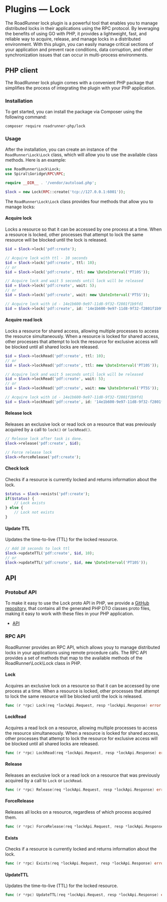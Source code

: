 # Plugins — Lock

The RoadRunner lock plugin is a powerful tool that enables you to manage distributed locks in their applications using
the RPC protocol. By leveraging the benefits of using GO with PHP, it provides a lightweight, fast, and reliable way to
acquire, release, and manage locks in a distributed environment. With this plugin, you can easily manage critical
sections of your application and prevent race conditions, data corruption, and other synchronization issues that can
occur in multi-process environments.

## PHP client

The RoadRunner lock plugin comes with a convenient PHP package that simplifies the process of integrating the
plugin with your PHP application.

### Installation

To get started, you can install the package via Composer using the following command:

```terminal
composer require roadrunner-php/lock
```

### Usage

After the installation, you can create an instance of the `RoadRunner\Lock\Lock` class, which will allow you to use the
available class methods. Here is an example:

```php
use RoadRunner\Lock\Lock;
use Spiral\Goridge\RPC\RPC;

require __DIR__ . '/vendor/autoload.php';

$lock = new Lock(RPC::create('tcp://127.0.0.1:6001'));
```

The `RoadRunner\Lock\Lock` class provides four methods that allow you to manage locks:

#### Acquire lock

Locks a resource so that it can be accessed by one process at a time. When a resource is locked, other processes that
attempt to lock the same resource will be blocked until the lock is released.

```php
$id = $lock->lock('pdf:create');

// Acquire lock with ttl - 10 seconds
$id = $lock->lock('pdf:create', ttl: 10);
// or
$id = $lock->lock('pdf:create', ttl: new \DateInterval('PT10S'));

// Acquire lock and wait 5 seconds until lock will be released
$id = $lock->lock('pdf:create', wait: 5);
// or
$id = $lock->lock('pdf:create', wait: new \DateInterval('PT5S'));

// Acquire lock with id - 14e1b600-9e97-11d8-9f32-f2801f1b9fd1
$id = $lock->lock('pdf:create', id: '14e1b600-9e97-11d8-9f32-f2801f1b9fd1');
```

#### Acquire read lock

Locks a resource for shared access, allowing multiple processes to access the resource simultaneously. When a resource
is locked for shared access, other processes that attempt to lock the resource for exclusive access will be blocked
until all shared locks are released.

```php
$id = $lock->lockRead('pdf:create', ttl: 10);
// or
$id = $lock->lockRead('pdf:create', ttl: new \DateInterval('PT10S'));

// Acquire lock and wait 5 seconds until lock will be released
$id = $lock->lockRead('pdf:create', wait: 5);
// or
$id = $lock->lockRead('pdf:create', wait: new \DateInterval('PT5S'));

// Acquire lock with id - 14e1b600-9e97-11d8-9f32-f2801f1b9fd1
$id = $lock->lockRead('pdf:create', id: '14e1b600-9e97-11d8-9f32-f2801f1b9fd1');
```

#### Release lock

Releases an exclusive lock or read lock on a resource that was previously acquired by a call to `lock()`
or `lockRead()`.

```php
// Release lock after task is done.
$lock->release('pdf:create', $id);

// Force release lock
$lock->forceRelease('pdf:create');
```

#### Check lock

Checks if a resource is currently locked and returns information about the lock.

```php
$status = $lock->exists('pdf:create');
if($status) {
    // Lock exists
} else {
    // Lock not exists
}
```

#### Update TTL

Updates the time-to-live (TTL) for the locked resource.

```php
// Add 10 seconds to lock ttl
$lock->updateTTL('pdf:create', $id, 10);
// or
$lock->updateTTL('pdf:create', $id, new \DateInterval('PT10S'));
```

## API

### Protobuf API

To make it easy to use the Lock proto API in PHP, we provide
a [GitHub repository](https://github.com/roadrunner-php/roadrunner-api-dto), that contains all the generated
PHP DTO classes proto files, making it easy to work with these files in your PHP application.

- [API](https://buf.build/roadrunner-server/api/file/main:lock/v1beta1/lock.proto)

### RPC API

RoadRunner provides an RPC API, which allows youy to manage distributed locks in your applications using remote
procedure calls. The RPC API provides a set of methods that map to the available methods of the RoadRunner\Lock\Lock
class in PHP.

#### Lock

Acquires an exclusive lock on a resource so that it can be accessed by one process at a time. When a resource is locked,
other processes that attempt to lock the same resource will be blocked until the lock is released.

```go
func (r *rpc) Lock(req *lockApi.Request, resp *lockApi.Response) error {}
```

#### LockRead

Acquires a read lock on a resource, allowing multiple processes to access the resource simultaneously. When a resource
is locked for shared access, other processes that attempt to lock the resource for exclusive access will be blocked
until all shared locks are released.

```go
func (r *rpc) LockRead(req *lockApi.Request, resp *lockApi.Response) error {}
```

#### Release

Releases an exclusive lock or a read lock on a resource that was previously acquired by a call to `Lock` or `LockRead`.

```go
func (r *rpc) Release(req *lockApi.Request, resp *lockApi.Response) error {}
```

#### ForceRelease

Releases all locks on a resource, regardless of which process acquired them.

```go
func (r *rpc) ForceRelease(req *lockApi.Request, resp *lockApi.Response) error {}
```

#### Exists

Checks if a resource is currently locked and returns information about the lock.


```go
func (r *rpc) Exists(req *lockApi.Request, resp *lockApi.Response) error {}
```

#### UpdateTTL

Updates the time-to-live (TTL) for the locked resource.

```go
func (r *rpc) UpdateTTL(req *lockApi.Request, resp *lockApi.Response) error {}
```